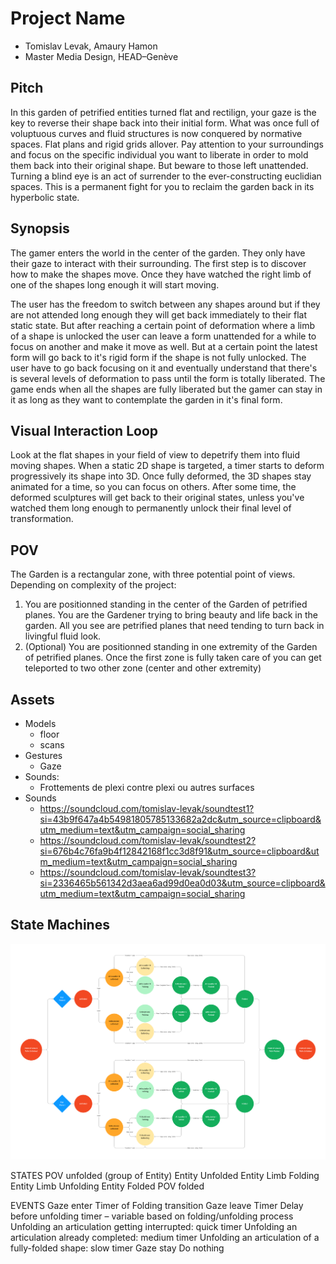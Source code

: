 # Project Name
- Tomislav Levak, Amaury Hamon
- Master Media Design, HEAD–Genève

## Pitch
In this garden of petrified entities turned flat and rectilign, your gaze is the key to reverse their shape back into their initial form. What was once full of voluptuous curves and fluid structures is now conquered by normative spaces. Flat plans and rigid grids allover. Pay attention to your surroundings and focus on the specific individual you want to liberate in order to mold them back into their original shape. But beware to those left unattended. Turning a blind eye is an act of surrender to the ever-constructing euclidian spaces. This is a permanent fight for you to reclaim the garden back in its hyperbolic state.

## Synopsis
The gamer enters the world in the center of the garden. They only have their gaze to interact with their surrounding. The first step is to discover how to make the shapes move. Once they have watched the right limb of one of the shapes long enough it will start moving. 

The user has the freedom to switch between any shapes around but if they are not attended long enough they will get back immediately to their flat static state. But after reaching a certain point of deformation where a limb of a shape is unlocked the user can leave a form unattended for a while to focus on another and make it move as well. But at a certain point the latest form will go back to it's rigid form if the shape is not fully unlocked. The user have to go back focusing on it and eventually understand that there's is several levels of deformation to pass until the form is totally liberated. The game ends when all the shapes are fully liberated but the gamer can stay in it as long as they want to contemplate the garden in it's final form.

## Visual Interaction Loop
Look at the flat shapes in your field of view to depetrify them into fluid moving shapes. When a static 2D shape is targeted, a timer starts to deform progressively its shape into 3D. Once fully deformed, the 3D shapes stay animated for a time, so you can focus on others. After some time, the deformed sculptures will get back to their original states, unless you've watched them long enough to permanently unlock their final level of transformation.

## POV
The Garden is a rectangular zone, with three potential point of views.
Depending on complexity of the project:
1. You are positionned standing in the center of the Garden of petrified planes. You are the Gardener trying to bring beauty and life back in the garden. All you see are petrified planes that need tending to turn back in livingful fluid look.
2. (Optional) You are positionned standing in one extremity of the Garden of petrified planes. Once the first zone is fully taken care of you can get teleported to two other zone (center and other extremity)

## Assets
- Models
	+ floor
	+ scans
- Gestures
	+ Gaze
- Sounds: 
    + Frottements de plexi contre plexi ou autres surfaces
- Sounds
	+ https://soundcloud.com/tomislav-levak/soundtest1?si=43b9f647a4b54981805785133682a2dc&utm_source=clipboard&utm_medium=text&utm_campaign=social_sharing
	+ https://soundcloud.com/tomislav-levak/soundtest2?si=676b4c76fa9b4f12842168f1cc3d8f91&utm_source=clipboard&utm_medium=text&utm_campaign=social_sharing
	+ https://soundcloud.com/tomislav-levak/soundtest3?si=2336465b561342d3aea6ad99d0ea0d03&utm_source=clipboard&utm_medium=text&utm_campaign=social_sharing

## State Machines
![](/Devlog/img/2023-06-06-StateMap.png)


STATES
    POV unfolded (group of Entity)
    Entity Unfolded
    Entity Limb Folding
    Entity Limb Unfolding
    Entity Folded
    POV folded

EVENTS
    Gaze enter
        Timer of Folding transition 
    Gaze leave
        Timer Delay before unfolding timer – variable based on folding/unfolding process
            Unfolding an articulation getting interrupted: quick timer
            Unfolding an articulation already completed: medium timer
            Unfolding an articulation of a fully-folded shape: slow timer
    Gaze stay
        Do nothing
    
